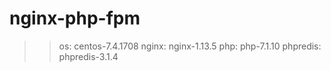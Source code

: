 # nginx-php-fpm
>>os: centos-7.4.1708
>>nginx: nginx-1.13.5
>>php: php-7.1.10
>>phpredis: phpredis-3.1.4
